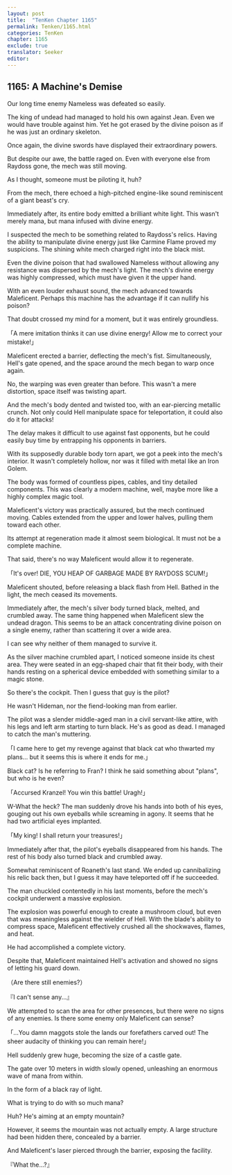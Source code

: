 ```yaml
---
layout: post
title:  "TenKen Chapter 1165"
permalink: Tenken/1165.html
categories: TenKen
chapter: 1165
exclude: true
translator: Seeker
editor: 
---
```

<h2>1165: A Machine's Demise</h2>

Our long time enemy Nameless was defeated so easily.

The king of undead had managed to hold his own against Jean. Even we would have trouble against him. Yet he got erased by the divine poison as if he was just an ordinary skeleton.

Once again, the divine swords have displayed their extraordinary powers.

But despite our awe, the battle raged on. Even with everyone else from Raydoss gone, the mech was still moving.

As I thought, someone must be piloting it, huh?

From the mech, there echoed a high-pitched engine-like sound reminiscent of a giant beast's cry.

Immediately after, its entire body emitted a brilliant white light. This wasn't merely mana, but mana infused with divine energy.

I suspected the mech to be something related to Raydoss's relics. Having the ability to manipulate divine energy just like Carmine Flame proved my suspicions. The shining white mech charged right into the black mist.

Even the divine poison that had swallowed Nameless without allowing any resistance was dispersed by the mech's light. The mech's divine energy was highly compressed, which must have given it the upper hand.

With an even louder exhaust sound, the mech advanced towards Maleficent. Perhaps this machine has the advantage if it can nullify his poison?

That doubt crossed my mind for a moment, but it was entirely groundless.

「A mere imitation thinks it can use divine energy! Allow me to correct your mistake!」

Maleficent erected a barrier, deflecting the mech's fist. Simultaneously, Hell's gate opened, and the space around the mech began to warp once again.

No, the warping was even greater than before. This wasn't a mere distortion, space itself was twisting apart.

And the mech's body dented and twisted too, with an ear-piercing metallic crunch. Not only could Hell manipulate space for teleportation, it could also do it for attacks!

The delay makes it difficult to use against fast opponents, but he could easily buy time by entrapping his opponents in barriers.

With its supposedly durable body torn apart, we got a peek into the mech's interior. It wasn't completely hollow, nor was it filled with metal like an Iron Golem.

The body was formed of countless pipes, cables, and tiny detailed components. This was clearly a modern machine, well, maybe more like a highly complex magic tool.

Maleficent's victory was practically assured, but the mech continued moving. Cables extended from the upper and lower halves, pulling them toward each other.

Its attempt at regeneration made it almost seem biological. It must not be a complete machine.

That said, there's no way Maleficent would allow it to regenerate.

「It's over! DIE, YOU HEAP OF GARBAGE MADE BY RAYDOSS SCUM!」

Maleficent shouted, before releasing a black flash from Hell. Bathed in the light, the mech ceased its movements.

Immediately after, the mech's silver body turned black, melted, and crumbled away. The same thing happened when Maleficent slew the undead dragon. This seems to be an attack concentrating divine poison on a single enemy, rather than scattering it over a wide area.

I can see why neither of them managed to survive it.

As the silver machine crumbled apart, I noticed someone inside its chest area. They were seated in an egg-shaped chair that fit their body, with their hands resting on a spherical device embedded with something similar to a magic stone.

So there's the cockpit. Then I guess that guy is the pilot?

He wasn't Hideman, nor the fiend-looking man from earlier.

The pilot was a slender middle-aged man in a civil servant-like attire, with his legs and left arm starting to turn black. He's as good as dead. I managed to catch the man's muttering.

「I came here to get my revenge against that black cat who thwarted my plans... but it seems this is where it ends for me.」

Black cat? Is he referring to Fran? I think he said something about "plans", but who is he even?

「Accursed Kranzel! You win this battle! Uragh!」

W-What the heck? The man suddenly drove his hands into both of his eyes, gouging out his own eyeballs while screaming in agony. It seems that he had two artificial eyes implanted.

「My king! I shall return your treasures!」

Immediately after that, the pilot's eyeballs disappeared from his hands. The rest of his body also turned black and crumbled away.

Somewhat reminiscent of Roaneth's last stand. We ended up cannibalizing his relic back then, but I guess it may have teleported off if he succeeded.

The man chuckled contentedly in his last moments, before the mech's cockpit underwent a massive explosion.

The explosion was powerful enough to create a mushroom cloud, but even that was meaningless against the wielder of Hell. With the blade's ability to compress space, Maleficent effectively crushed all the shockwaves, flames, and heat.

He had accomplished a complete victory.

Despite that, Maleficent maintained Hell's activation and showed no signs of letting his guard down.

（Are there still enemies?）

『I can't sense any...』

We attempted to scan the area for other presences, but there were no signs of any enemies. Is there some enemy only Maleficent can sense?

「...You damn maggots stole the lands our forefathers carved out! The sheer audacity of thinking you can remain here!」

Hell suddenly grew huge, becoming the size of a castle gate.

The gate over 10 meters in width slowly opened, unleashing an enormous wave of mana from within.

In the form of a black ray of light.

What is trying to do with so much mana?

Huh? He's aiming at an empty mountain?

However, it seems the mountain was not actually empty. A large structure had been hidden there, concealed by a barrier.

And Maleficent's laser pierced through the barrier, exposing the facility.

『What the...?』





